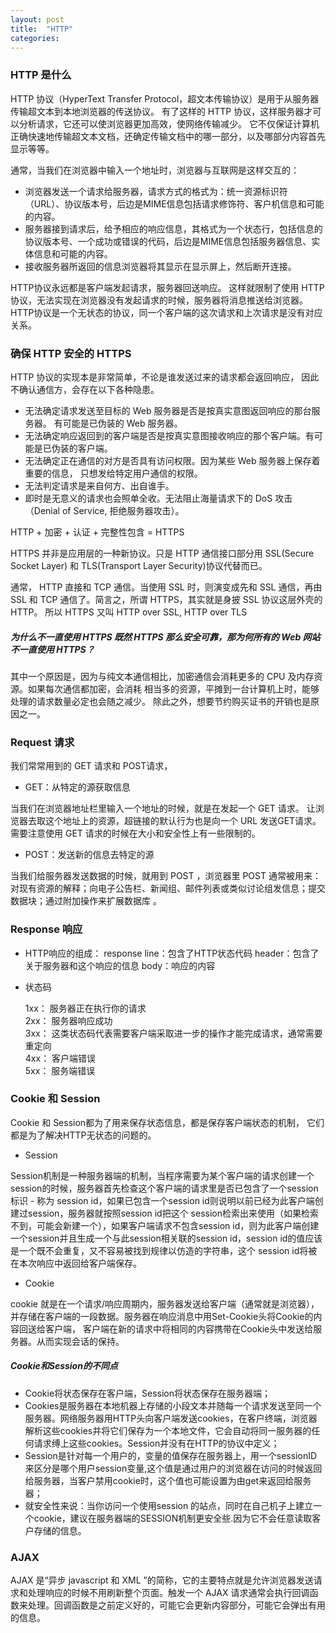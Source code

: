 ```yaml
---
layout: post
title:  "HTTP"
categories:
---
```


### HTTP 是什么

HTTP 协议（HyperText Transfer Protocol，超文本传输协议）是用于从服务器传输超文本到本地浏览器的传送协议。
有了这样的 HTTP 协议，这样服务器才可以分析请求，它还可以使浏览器更加高效，使网络传输减少。
它不仅保证计算机正确快速地传输超文本文档，还确定传输文档中的哪一部分，以及哪部分内容首先显示等等。


通常，当我们在浏览器中输入一个地址时，浏览器与互联网是这样交互的：
+ 浏览器发送一个请求给服务器，请求方式的格式为：统一资源标识符（URL）、协议版本号，后边是MIME信息包括请求修饰符、客户机信息和可能的内容。
+ 服务器接到请求后，给予相应的响应信息，其格式为一个状态行，包括信息的协议版本号、一个成功或错误的代码，后边是MIME信息包括服务器信息、实体信息和可能的内容。
+ 接收服务器所返回的信息浏览器将其显示在显示屏上，然后断开连接。

HTTP协议永远都是客户端发起请求，服务器回送响应。
这样就限制了使用 HTTP 协议，无法实现在浏览器没有发起请求的时候，服务器将消息推送给浏览器。
HTTP协议是一个无状态的协议，同一个客户端的这次请求和上次请求是没有对应关系。


### 确保 HTTP 安全的 HTTPS

HTTP 协议的实现本是非常简单，不论是谁发送过来的请求都会返回响应， 因此不确认通信方，会存在以下各种隐患。

+ 无法确定请求发送至目标的 Web 服务器是否是按真实意图返回响应的那台服务器。 有可能是已伪装的 Web 服务器。
+ 无法确定响应返回到的客户端是否是按真实意图接收响应的那个客户端。有可能是已伪装的客户端。
+ 无法确定正在通信的对方是否具有访问权限。因为某些 Web 服务器上保存着重要的信息， 只想发给特定用户通信的权限。
+ 无法判定请求是来自何方、出自谁手。
+ 即时是无意义的请求也会照单全收。无法阻止海量请求下的 DoS 攻击（Denial of Service, 拒绝服务器攻击）。

HTTP + 加密 + 认证 + 完整性包含 = HTTPS

HTTPS 并非是应用层的一种新协议。只是 HTTP 通信接口部分用 SSL(Secure Socket Layer) 和 TLS(Transport Layer Security)协议代替而已。

通常， HTTP 直接和 TCP 通信。当使用 SSL 时，则演变成先和 SSL 通信，再由 SSL 和 TCP 通信了。简言之，所谓 HTTPS，其实就是身披 SSL 协议这层外壳的 HTTP。
所以 HTTPS 又叫 HTTP over SSL, HTTP over TLS

##### 为什么不一直使用 HTTPS 既然 HTTPS 那么安全可靠，那为何所有的 Web 网站不一直使用 HTTPS？

其中一个原因是，因为与纯文本通信相比，加密通信会消耗更多的 CPU 及内存资源。如果每次通信都加密，会消耗 相当多的资源，平摊到一台计算机上时，能够处理的请求数量必定也会随之减少。
除此之外，想要节约购买证书的开销也是原因之一。

### Request 请求

我们常常用到的 GET 请求和 POST请求，

+ GET：从特定的源获取信息

当我们在浏览器地址栏里输入一个地址的时候，就是在发起一个 GET 请求。
让浏览器去取这个地址上的资源，超链接的默认行为也是向一个 URL 发送GET请求。
需要注意使用 GET 请求的时候在大小和安全性上有一些限制的。


+ POST：发送新的信息去特定的源

当我们给服务器发送数据的时候，就用到 POST ，浏览器里 POST 通常被用来：对现有资源的解释；向电子公告栏、新闻组、邮件列表或类似讨论组发信息；提交数据块；通过附加操作来扩展数据库 。

### Response 响应

+ HTTP响应的组成：
response line：包含了HTTP状态代码
header：包含了关于服务器和这个响应的信息
body：响应的内容

+ 状态码

   1xx：      服务器正在执行你的请求    
   2xx：      服务器响应成功    
   3xx：     这类状态码代表需要客户端采取进一步的操作才能完成请求，通常需要重定向    
   4xx：      客户端错误    
   5xx：      服务端错误   

### Cookie 和 Session

Cookie 和 Session都为了用来保存状态信息，都是保存客户端状态的机制，
它们都是为了解决HTTP无状态的问题的。

+ Session

Session机制是一种服务器端的机制，当程序需要为某个客户端的请求创建一个session的时候，服务器首先检查这个客户端的请求里是否已包含了一个session标识 - 称为 session id，如果已包含一个session id则说明以前已经为此客户端创建过session，服务器就按照session id把这个 session检索出来使用（如果检索不到，可能会新建一个），如果客户端请求不包含session id，则为此客户端创建一个session并且生成一个与此session相关联的session id，session id的值应该是一个既不会重复，又不容易被找到规律以仿造的字符串，这个 session id将被在本次响应中返回给客户端保存。

+ Cookie

cookie 就是在一个请求/响应周期内，服务器发送给客户端（通常就是浏览器），并存储在客户端的一段数据。服务器在响应消息中用Set-Cookie头将Cookie的内容回送给客户端，
客户端在新的请求中将相同的内容携带在Cookie头中发送给服务器。从而实现会话的保持。

##### Cookie和Session的不同点
+ Cookie将状态保存在客户端，Session将状态保存在服务器端；
+ Cookies是服务器在本地机器上存储的小段文本并随每一个请求发送至同一个服务器。网络服务器用HTTP头向客户端发送cookies，在客户终端，浏览器解析这些cookies并将它们保存为一个本地文件，它会自动将同一服务器的任何请求缚上这些cookies。Session并没有在HTTP的协议中定义；
+ Session是针对每一个用户的，变量的值保存在服务器上，用一个sessionID来区分是哪个用户session变量,这个值是通过用户的浏览器在访问的时候返回给服务器，当客户禁用cookie时，这个值也可能设置为由get来返回给服务器；
+ 就安全性来说：当你访问一个使用session 的站点，同时在自己机子上建立一个cookie，建议在服务器端的SESSION机制更安全些.因为它不会任意读取客户存储的信息。


### AJAX

AJAX 是“异步 javascript 和 XML ”的简称，它的主要特点就是允许浏览器发送请求和处理响应的时候不用刷新整个页面。触发一个 AJAX 请求通常会执行回调函数来处理。回调函数是之前定义好的，可能它会更新内容部分，可能它会弹出有用的信息。

